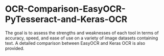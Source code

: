 # OCR-Comparison-EasyOCR-PyTesseract-and-Keras-OCR
The goal is to assess the strengths and weaknesses of each tool in terms of accuracy, speed, and ease of use on a variety of image datasets containing text. A detailed comparison between EasyOCR and Keras OCR is also provided.
